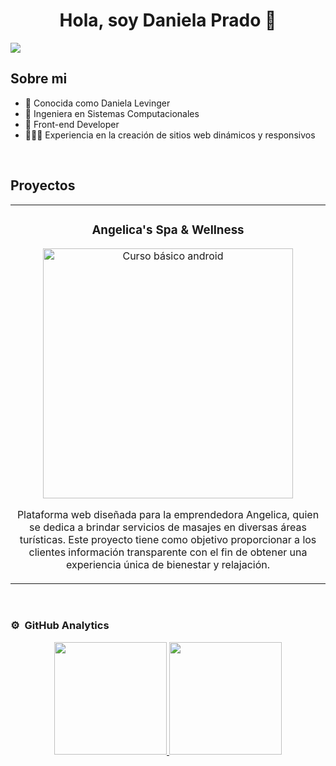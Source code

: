 <div align="center">
<h1 align="center">Hola, soy Daniela Prado</a> 👋</h1>
</div>
<img src="https://i.imgur.com/V2Fqu2h.png">

## Sobre mi

- 👤 Conocida como Daniela Levinger
- 🎥 Ingeniera en Sistemas Computacionales
- 📲 Front-end Developer
- 👩🏼‍💻 Experiencia en la creación de sitios web dinámicos y responsivos
<br>

## Proyectos
<table>
<tr>
<td width="50%">
<h3 align="center">Angelica's Spa & Wellness</h3>
<div align="center">
<a href="https://www.angelicaspawellness.com/" target="_blank"><img src="https://i.imgur.com/znr92je.jpg" width="400" alt="Curso básico android"></a>

</p>
<p>Plataforma web diseñada para la emprendedora Angelica, quien se dedica a brindar servicios de masajes en diversas áreas turísticas. Este proyecto tiene como objetivo proporcionar a los clientes información transparente con el fin de obtener una experiencia única de bienestar y relajación.</p>
</div>                                                                                 
</td>
</table>                                                                                 
</div>
<br>

### ⚙️ &nbsp;GitHub Analytics

<p align="center">
  <a href="https://github.com/danilevinger">
    <img height="180em" src="https://github-readme-stats-eight-theta.vercel.app/api?username=danilevinger&show_icons=true&theme=algolia&include_all_commits=true&count_private=true"/>
    <img height="180em" src="https://github-readme-stats-eight-theta.vercel.app/api/top-langs/?username=danilevinger&layout=compact&langs_count=8&theme=algolia"/>
  </a>
</p>

